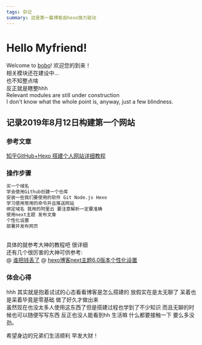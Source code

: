 ```yaml
---
tags: 杂记
summary: 这是第一篇博客由hexo强力驱动
---
```


# Hello Myfriend!

Welcome to [bobo](https://www.bt52.cn/)! 
欢迎您的到来！<br />相关模块还在建设中...<br /> 也不知整点啥 <br />反正就是瞎整hhh <br />Relevant modules are still under construction<br />I don't know what the whole point is, anyway, just a few blindness. 

## 记录2019年8月12日构建第一个网站
### 参考文章


[知乎GitHub+Hexo 搭建个人网站详细教程](https://zhuanlan.zhihu.com/p/26625249)

### 操作步骤

``` bash
买一个域名
学会使用Github创建一个仓库
安装一些我们要使用的软件 Git Node.js Hexo
学习使用常用的命令并且推送网站
绑定域名 我用的阿里云 要注意解析一定要准确
使用next主题 发布文章
个性化设置
部署并发布网页
```
<br />具体的就参考大神的教程吧 很详细 <br />还有几个很厉害的大神可供参考:<br />
@ [谁把钱丢了](http://jmyblog.top/BlogUpdateNote/)
@ [hexo博客next主题6.0版本个性化设置](https://blog.csdn.net/zgcr654321/article/details/86751765)





 


### 体会心得

hhh 其实就是抱着试试的心态看看博客是怎么搭建的 放假实在是太无聊了 呆着也是呆着毕竟是零基础 做了好久才做出来  
虽然现在也没太多人使用这东西了但是搭建过程也学到了不少知识 而且无聊的时候也可以随便写写东西 反正也没人能看到hh 生活嘛 什么都要接触一下 要么多没劲。

希望身边的兄弟们生活顺利 早发大财！

